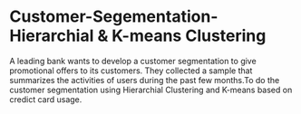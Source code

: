 # Customer-Segementation- Hierarchial & K-means Clustering
A leading bank wants to develop a customer segmentation to give promotional offers to its customers. They collected a sample that summarizes the activities of users during the past few months.To do the customer segmentation using Hierarchial Clustering and K-means based on credict card usage.
